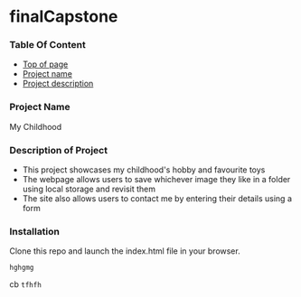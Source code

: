 # finalCapstone

### Table Of Content

- [Top of page](#finalcapstone)
- [Project name](#project-name)
- [Project description](#description-of-project)

### Project Name

My Childhood

### Description of Project

- This project showcases my childhood's hobby and favourite toys
- The webpage allows users to save whichever image they like in a folder using local storage and revisit them
- The site also allows users to contact me by entering their details using a form

### Installation

Clone this repo and launch the index.html file in your browser.

<!-- ![This is an image](../T44/images/01-nav.png) -->

```
hghgmg
```

cb `tfhfh`
